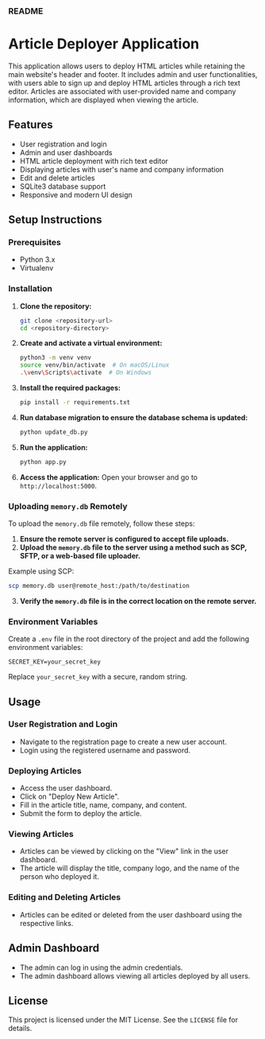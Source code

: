 ### README

# Article Deployer Application

This application allows users to deploy HTML articles while retaining the main website's header and footer. It includes admin and user functionalities, with users able to sign up and deploy HTML articles through a rich text editor. Articles are associated with user-provided name and company information, which are displayed when viewing the article.

## Features

- User registration and login
- Admin and user dashboards
- HTML article deployment with rich text editor
- Displaying articles with user's name and company information
- Edit and delete articles
- SQLite3 database support
- Responsive and modern UI design

## Setup Instructions

### Prerequisites

- Python 3.x
- Virtualenv

### Installation

1. **Clone the repository:**
   ```sh
   git clone <repository-url>
   cd <repository-directory>
   ```

2. **Create and activate a virtual environment:**
   ```sh
   python3 -m venv venv
   source venv/bin/activate  # On macOS/Linux
   .\venv\Scripts\activate  # On Windows
   ```

3. **Install the required packages:**
   ```sh
   pip install -r requirements.txt
   ```

4. **Run database migration to ensure the database schema is updated:**
   ```sh
   python update_db.py
   ```

5. **Run the application:**
   ```sh
   python app.py
   ```

6. **Access the application:**
   Open your browser and go to `http://localhost:5000`.

### Uploading `memory.db` Remotely

To upload the `memory.db` file remotely, follow these steps:

1. **Ensure the remote server is configured to accept file uploads.**
2. **Upload the `memory.db` file to the server using a method such as SCP, SFTP, or a web-based file uploader.**

Example using SCP:
   ```sh
   scp memory.db user@remote_host:/path/to/destination
   ```

3. **Verify the `memory.db` file is in the correct location on the remote server.**

### Environment Variables

Create a `.env` file in the root directory of the project and add the following environment variables:

```
SECRET_KEY=your_secret_key
```

Replace `your_secret_key` with a secure, random string.

## Usage

### User Registration and Login

- Navigate to the registration page to create a new user account.
- Login using the registered username and password.

### Deploying Articles

- Access the user dashboard.
- Click on "Deploy New Article".
- Fill in the article title, name, company, and content.
- Submit the form to deploy the article.

### Viewing Articles

- Articles can be viewed by clicking on the "View" link in the user dashboard.
- The article will display the title, company logo, and the name of the person who deployed it.

### Editing and Deleting Articles

- Articles can be edited or deleted from the user dashboard using the respective links.

## Admin Dashboard

- The admin can log in using the admin credentials.
- The admin dashboard allows viewing all articles deployed by all users.

## License

This project is licensed under the MIT License. See the `LICENSE` file for details.
